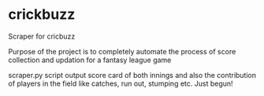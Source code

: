 # crickbuzz
Scraper for cricbuzz


Purpose of the project is to completely automate the process of score collection and updation for a fantasy league game

scraper.py script output score card of both innings and also the contribution of players in the field like catches, run out, stumping etc.
Just begun!
